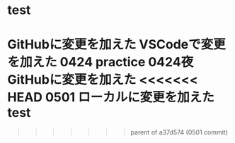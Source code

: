 # test

GitHubに変更を加えた
VSCodeで変更を加えた
0424 practice
0424夜　GitHubに変更を加えた
<<<<<<< HEAD
0501 ローカルに変更を加えた
test
=======
>>>>>>> parent of a37d574 (0501 commit)
